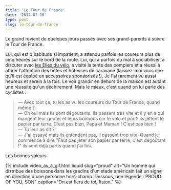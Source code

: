 ```yaml
---
title: 'Le Tour de France'
date: '2017-07-16'
type: post
slug: le-tour-de-france
---
```


Le grand revient de quelques jours passés avec ses grand-parents à suivre le Tour de France.

<!-- more -->

Lui, qui est d'habitude si impatient, a attendu parfois les coureurs plus de cinq heures sur le bord de la route. Lui, qui a parfois du mal à sociabiliser, a discuter avec [les Elles du vélo](https://www.youtube.com/watch?v=vrIZ_V0H83I&feature=youtu.be), a visité la tente des pompiers et a réussi à attirer l'attention des hôtes et hôtesses de caravane (laissez-moi vous dire qu'il est équipé en accessoires sponsorisés !). Je l'ai rarement vu aussi heureux et serein à la fois. Le voir grandir en dehors de la maison est autant une réussite qu'un déchirement. Mais le mieux, c'est quand on lui parle des cyclistes :

> — Avec tout ça, tu les as vu les coureurs du Tour de France, quand même ?  
> — Oh oui mais ils sont dégoutants. Ils passent très vite et il y en a qui mangent leur goûter et leurs bonbons sur le vélo et pouf! ils jettent le papier par terre. C'est pas bien, Papa et Maman ! C'est pas bien !  
> — Tu leur as dit ?  
> — J'ai essayé mais ils entendent pas, il passent trop vite. Quand je commence à dire "Faut pas jeter son papier par terre, c'est dégoûtant !" ils sont déjà partis quand j'ai fini.

Les bonnes valeurs.

{% include video_as_a_gif.html.liquid
slug="proud"
alt="Un homme qui distribue des boissons dans les gradins d'un stade américain fait un signe en direction d'une personne hors-champ. Dessous, une légende : PROUD OF YOU, SON"
caption="On est fiers de toi, fiston."
%}
